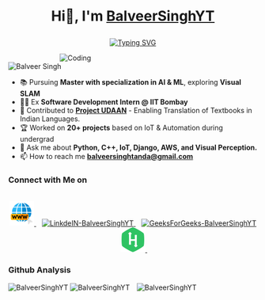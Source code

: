 # <p align="center">Hi👋, I'm [BalveerSinghYT](https://www.linkedin.com/in/BalveerSinghYT/)</p>

<p align="center">
 <a href="https://git.io/typing-svg"><img src="https://readme-typing-svg.herokuapp.com?font=Fira+Code&size=18&pause=1000&color=4BF713&background=040000&center=true&vCenter=true&width=435&lines=Mechatronics+Enthusiast+Engineer+%F0%9F%9A%80%F0%9F%A4%96;Pursuing+Master+of+Engineering%3A+AI+%26+ML;Exploring+Visual+SLAM+%F0%9F%93%9A%F0%9F%94%8D" alt="Typing SVG" /></a>
</p>

<img align="right" alt="Coding" width="400" src="https://media.tenor.com/2fXbn6Xtt0UAAAAC/software-software-development.gif">

<p align="left"> <img src="https://komarev.com/ghpvc/?username=BalveerSinghYT&label=Profile%20views&color=dc143c&style=flat" alt="Balveer Singh" /> </p>

- 📚 Pursuing **Master with specialization in AI & ML**, exploring **Visual SLAM**
- 👨‍💻 Ex **Software Development Intern @ IIT Bombay**
- 🚀 Contributed to **[Project UDAAN](https://udaanproject.org/)** - Enabling Translation of Textbooks in Indian Languages.
- 🏆 Worked on **20+ projects** based on IoT & Automation during undergrad 
- 💬 Ask me about **Python, C++, IoT, Django, AWS, and Visual Perception.**
- 📫 How to reach me **balveersinghtanda@gmail.com**

<h3>Connect with Me on</h3>
<p align="center">
<br/>
<a href="https://www.balveersingh.in/" target="_blank">
  <img alt="My WebSite" width="50px" src="assets/WWW.png" />
</a>&nbsp;&nbsp;
<a href="https://linkedin.com/in/BalveerSinghYT/" target="_blank">
  <img alt="LinkdeIN-BalveerSinghYT" width="50px" src="https://user-images.githubusercontent.com/57393186/151711211-5c29f763-d28a-4b7a-a741-1f8c0dd2fe0e.png" />
</a>&nbsp;&nbsp;
 
<a href="https://auth.geeksforgeeks.org/user/BalveerSinghYT/" target="_blank">
  <img alt="GeeksForGeeks-BalveerSinghYT" width="50px" src="https://img.icons8.com/color/2x/GeeksforGeeks.png" />
</a>&nbsp;&nbsp;
 
 <a href="https://www.hackerrank.com/balveersinghyt/" target="_blank">
  <img alt="HackerRank - BalveerSinghYT" width="50px" src="assets/hacker_rank.png" />
</a>&nbsp;&nbsp;
</p>

<div>
  <h3>Github Analysis</h3>
   <img src="https://github-readme-stats-sigma-five.vercel.app/api?username=BalveerSinghYT&show_icons=true" alt="BalveerSinghYT"/>
    <img src="https://github-readme-stats-sigma-five.vercel.app/api/top-langs/?username=BalveerSinghYT&layout=compact&exclude_repo=Quick-News,Learning-Django" alt="BalveerSinghYT"/>
    <img src="https://github-readme-streak-stats.herokuapp.com/?user=BalveerSinghYT" alt="BalveerSinghYT" style="padding-left: 10px;" />
</div>

